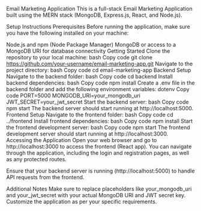 Email Marketing Application
This is a full-stack Email Marketing Application built using the MERN stack (MongoDB, Express.js, React, and Node.js).

Setup Instructions
Prerequisites
Before running the application, make sure you have the following installed on your machine:

Node.js and npm (Node Package Manager)
MongoDB or access to a MongoDB URI for database connectivity
Getting Started
Clone the repository to your local machine:
bash
Copy code
git clone https://github.com/your-username/email-marketing-app.git
Navigate to the project directory:
bash
Copy code
cd email-marketing-app
Backend Setup
Navigate to the backend folder:
bash
Copy code
cd backend
Install backend dependencies:
bash
Copy code
npm install
Create a .env file in the backend folder and add the following environment variables:
dotenv
Copy code
PORT=5000
MONGODB_URI=your_mongodb_uri
JWT_SECRET=your_jwt_secret
Start the backend server:
bash
Copy code
npm start
The backend server should start running at http://localhost:5000.
Frontend Setup
Navigate to the frontend folder:
bash
Copy code
cd ../frontend
Install frontend dependencies:
bash
Copy code
npm install
Start the frontend development server:
bash
Copy code
npm start
The frontend development server should start running at http://localhost:3000.
Accessing the Application
Open your web browser and go to http://localhost:3000 to access the frontend (React app). You can navigate through the application, including the login and registration pages, as well as any protected routes.

Ensure that your backend server is running (http://localhost:5000) to handle API requests from the frontend.

Additional Notes
Make sure to replace placeholders like your_mongodb_uri and your_jwt_secret with your actual MongoDB URI and JWT secret key.
Customize the application as per your specific requirements.
